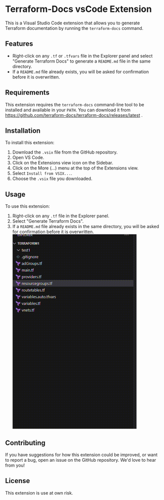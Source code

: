 
# Terraform-Docs  vsCode Extension

This is a Visual Studio Code extension that allows you to generate Terraform documentation by running the `terraform-docs` command.

## Features

- Right-click on any `.tf` or `.tfvars` file in the Explorer panel and select "Generate Terraform Docs" to generate a `README.md` file in the same directory.
- If a `README.md` file already exists, you will be asked for confirmation before it is overwritten.

## Requirements

This extension requires the `terraform-docs` command-line tool to be installed and available in your `PATH`. You can download it from https://github.com/terraform-docs/terraform-docs/releases/latest .

## Installation

To install this extension:

1. Download the `.vsix` file from the GitHub repository.
2. Open VS Code.
3. Click on the Extensions view icon on the Sidebar.
4. Click on the More (...) menu at the top of the Extensions view.
5. Select `Install from VSIX...`.
6. Choose the `.vsix` file you downloaded.

## Usage

To use this extension:

1. Right-click on any `.tf` file in the Explorer panel.
2. Select "Generate Terraform Docs".
3. If a `README.md` file already exists in the same directory, you will be asked for confirmation before it is overwritten.
![demo](demo.gif)


## Contributing

If you have suggestions for how this extension could be improved, or want to report a bug, open an issue on the GitHub repository. We'd love to hear from you!

## License

This extension is use at own risk.

